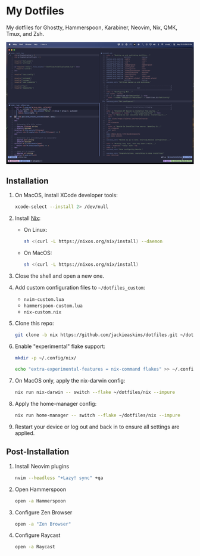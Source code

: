 # My Dotfiles

My dotfiles for Ghostty, Hammerspoon, Karabiner, Neovim, Nix, QMK, Tmux, and Zsh.

![Image showcasing current setup](https://github.com/jackieaskins/dotfiles/blob/media/setup.png?raw=true)

## Installation

1. On MacOS, install XCode developer tools:

   ```bash
   xcode-select --install 2> /dev/null
   ```

1. Install [Nix](https://nixos.org/download):

    * On Linux:

       ```bash
       sh <(curl -L https://nixos.org/nix/install) --daemon
       ```

    * On MacOS:

       ```bash
       sh <(curl -L https://nixos.org/nix/install)
       ```

1. Close the shell and open a new one.

1. Add custom configuration files to `~/dotfiles_custom`:

    * `nvim-custom.lua`
    * `hammerspoon-custom.lua`
    * `nix-custom.nix`

1. Clone this repo:

    ```bash
    git clone -b nix https://github.com/jackieaskins/dotfiles.git ~/dotfiles
    ```

1. Enable "experimental" flake support:

   ```bash
   mkdir -p ~/.config/nix/
   ```

   ```bash
   echo "extra-experimental-features = nix-command flakes" >> ~/.config/nix/nix.conf
   ```

1. On MacOS only, apply the nix-darwin config:

    ```bash
    nix run nix-darwin -- switch --flake ~/dotfiles/nix --impure
    ```

1. Apply the home-manager config:

    ```bash
    nix run home-manager -- switch --flake ~/dotfiles/nix --impure
    ```

1. Restart your device or log out and back in to ensure all settings are applied.

## Post-Installation

1. Install Neovim plugins

    ```bash
    nvim --headless "+Lazy! sync" +qa
    ```

1. Open Hammerspoon

    ```bash
    open -a Hammerspoon
    ```

1. Configure Zen Browser

    ```bash
    open -a "Zen Browser"
    ```

1. Configure Raycast

    ```bash
    open -a Raycast
    ```
